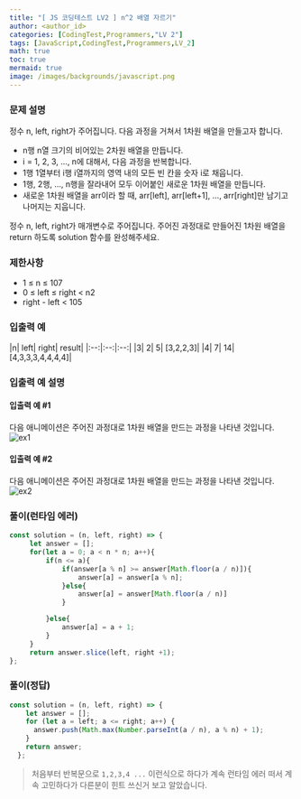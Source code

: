 ```yaml
---
title: "[ JS 코딩테스트 LV2 ] n^2 배열 자르기"
author: <author_id>
categories: [CodingTest,Programmers,"LV 2"]
tags: [JavaScript,CodingTest,Programmers,LV_2]
math: true
toc: true
mermaid: true
image: /images/backgrounds/javascript.png
---
```


### 문제 설명
정수 n, left, right가 주어집니다. 다음 과정을 거쳐서 1차원 배열을 만들고자 합니다.

+ n행 n열 크기의 비어있는 2차원 배열을 만듭니다.
+ i = 1, 2, 3, ..., n에 대해서, 다음 과정을 반복합니다.
+ 1행 1열부터 i행 i열까지의 영역 내의 모든 빈 칸을 숫자 i로 채웁니다.
+ 1행, 2행, ..., n행을 잘라내어 모두 이어붙인 새로운 1차원 배열을 만듭니다.
+ 새로운 1차원 배열을 arr이라 할 때, arr[left], arr[left+1], ..., arr[right]만 남기고 나머지는 지웁니다.

정수 n, left, right가 매개변수로 주어집니다. 주어진 과정대로 만들어진 1차원 배열을 return 하도록 solution 함수를 완성해주세요.

### 제한사항
+ 1 ≤ n ≤ 107
+ 0 ≤ left ≤ right < n2
+ right - left < 105

### 입출력 예

|n|	left|	right|	result|
|:--:|:--:|:--:|
|3|	2|	5|	[3,2,2,3]|
|4|	7|	14|	[4,3,3,3,4,4,4,4]|

### 입출력 예 설명
#### 입출력 예 #1

다음 애니메이션은 주어진 과정대로 1차원 배열을 만드는 과정을 나타낸 것입니다.
![ex1](https://grepp-programmers.s3.amazonaws.com/production/file_resource/103/FlattenedFills_ex1.gif)

#### 입출력 예 #2

다음 애니메이션은 주어진 과정대로 1차원 배열을 만드는 과정을 나타낸 것입니다.
![ex2](https://grepp-programmers.s3.amazonaws.com/production/file_resource/104/FlattenedFills_ex2.gif)


### 풀이(런타임 에러)

```javascript
const solution = (n, left, right) => {
	 let answer = [];
     for(let a = 0; a < n * n; a++){
         if(n <= a){
             if(answer[a % n] >= answer[Math.floor(a / n)]){
                 answer[a] = answer[a % n];
             }else{
                 answer[a] = answer[Math.floor(a / n)]
             }

         }else{
             answer[a] = a + 1;
         }
     }
     return answer.slice(left, right +1);
};
```


### 풀이(정답)
```javascript
const solution = (n, left, right) => {
    let answer = [];
    for (let a = left; a <= right; a++) {
      answer.push(Math.max(Number.parseInt(a / n), a % n) + 1);
    }
    return answer;
  };
```
> 처음부터 반복문으로 `1,2,3,4 ...` 이런식으로 하다가 계속 런타임 에러 떠서 계속 고민하다가 다른분이 힌트 쓰신거 보고 알았습니다.
